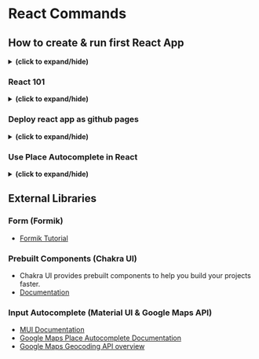 # React Commands

## How to create & run first React App
<details close>
<summary><b>(click to expand/hide)</b></summary>
<!-- MarkdownTOC -->

### Creating React App
<details close>
<summary><b>(click to expand/hide)</b></summary>
<!-- MarkdownTOC -->

- In bash
    ```bash
      npx create-react-app <app name>
    ```

<!-- /MarkdownTOC -->
</details>

### Start development server
<details close>
<summary><b>(click to expand/hide)</b></summary>
<!-- MarkdownTOC -->

- In bash located into the react app directory
    ```bash
      cd <app name>
    ```
    ```bash
      npm start
    ```

<!-- /MarkdownTOC -->
</details>

### Upgrade React App version
<details close>
<summary><b>(click to expand/hide)</b></summary>
<!-- MarkdownTOC -->

- In bash located into the react app directory
    ```bash
      cd <app name>
    ```
    ```bash
      npm install react-scripts@latest
    ```

<!-- /MarkdownTOC -->
</details>

<!-- /MarkdownTOC -->
</details>

### React 101
<details close>
<summary><b>(click to expand/hide)</b></summary>
<!-- MarkdownTOC -->

#### Import libraries in js file
<details close>
<summary><b>(click to expand/hide)</b></summary>
<!-- MarkdownTOC -->

```javascript
import React from 'react';
import ReactDOM from 'react-dom/client';
```

<!-- /MarkdownTOC -->
</details>

#### Inject code to an element (ex. div/h1/p)
<details close>
<summary><b>(click to expand/hide)</b></summary>
<!-- MarkdownTOC -->

```javascript
import React from 'react';
import ReactDOM from 'react-dom/client';

const root = ReactDOM.createRoot(document.getElementById('root'));
root.render(
  <h1>
    Hello World
  </h1>
);

```

<!-- /MarkdownTOC -->
</details>

#### Calling js variable in an element (ex. div/h1/p)
<details close>
<summary><b>(click to expand/hide)</b></summary>
<!-- MarkdownTOC -->

```javascript
import React from "react";

function Footer() {
  const currentYear = new Date().getFullYear();
  return (
    <footer>
      <p>Copyright ⓒ {currentYear}</p>
    </footer>
  );
}

export default Footer;
```

<!-- /MarkdownTOC -->
</details>

#### React function with parameter (React props)
<details close>
<summary><b>(click to expand/hide)</b></summary>
<!-- MarkdownTOC -->

```javascript
import React from "react";
import ReactDOM from "react-dom";

function Card(props) {
  return (
    <div>
      <h2>{props.name}</h2>
      <img src={props.img} alt="avatar_img" />
      <p>{props.tel}</p>
      <p>{props.email}</p>
    </div>
  );
}

const root = ReactDOM.createRoot(document.getElementById('root'));
root.render(
  <div>
    <h1>My Contacts</h1>
    <Card
      name="Beyonce"
      img="https://blackhistorywall.files.wordpress.com/2010/02/picture-device-independent-bitmap-119.jpg"
      tel="+123 456 789"
      email="b@beyonce.com"
    />
    <Card
      name="Jack Bauer"
      img="https://pbs.twimg.com/profile_images/625247595825246208/X3XLea04_400x400.jpg"
      tel="+7387384587"
      email="jack@nowhere.com"
    />
  </div>,
  document.getElementById("root")
);

```

<!-- /MarkdownTOC -->
</details>

#### useState function
<details close>
<summary><b>(click to expand/hide)</b></summary>
<!-- MarkdownTOC -->

- const [state, setState] = useState(initialState);
    ```javascript
    import React, { useState } from "react";
    
    function App() {
      const [count, setCount] = useState(0);
    
      function increase() {
        setCount(count + 1);
      }
    
      function decrease() {
        setCount(count - 1);
      }
    
      return (
        <div className="container">
          <h1>{count}</h1>
          <button onClick={decrease}>-</button>
          <button onClick={increase}>+</button>
        </div>
      );
    }
    
    export default App;
    ```

<!-- /MarkdownTOC -->
</details>

#### Appending element into a state array
<details close>
<summary><b>(click to expand/hide)</b></summary>
<!-- MarkdownTOC -->

```javascript
  const [inputText, setInputText] = useState("");
  const [items, setItems] = useState([]);

  function handleChange(event) {
    const newValue = event.target.value;
    setInputText(newValue);
  }

  function addItem() {
    setItems(prevItems => {
      return [...prevItems, inputText];
    });
    setInputText("");
  }
```

<!-- /MarkdownTOC -->
</details>

#### Adding link to a react component
<details close>
<summary><b>(click to expand/hide)</b></summary>
<!-- MarkdownTOC -->

1. First install react-router-dom
    ```bash
    npm install react-router-dom
    ```
2. In index.js import BrowserRouter
    ```javascript
    import React from 'react';
    import ReactDOM from 'react-dom/client';
    import { BrowserRouter } from 'react-router-dom'
    import App from './App';

    const root = ReactDOM.createRoot(document.getElementById('root'));
    root.render(
        <BrowserRouter>
          <App />
        </BrowserRouter>
    );
    ```
4. Finally add <Link> to the desired react component
   ```javascript
    import React from 'react';
    import { Link } from 'react-router-dom';
    import './GameCard.css';
    
    const GameCard = (props) => {
      return (
        <Link to='/about' className="game-card">
          <img className="game-card__image" src={props.imageUrl} alt={props.imgTitle} />
          <div className="game-card__details">
            <h2 className="game-card__title">{props.title}</h2>
            <p className="game-card__description">{props.description}</p>
          </div>
        </Link>
      );
    };
    
    export default GameCard;
    ```

<!-- /MarkdownTOC -->
</details>

---

<!-- /MarkdownTOC -->
</details>

### Deploy react app as github pages
<details close>
<summary><b>(click to expand/hide)</b></summary>
<!-- MarkdownTOC -->

1. Make sure to have the react app push to GitHub
2. install npm packages : gh-pages
   ```bash
   npm install gh-pages
   ```
4. on package.json, include:
   - "homepage" path on top of the json
     ```json
     "homepage": "https://<GitHub usersame>.github.io/<repository name>/#"
     ```
     ![packageJsonExample1](./images/packageJsonExample1.png)
   - "predeploy" and "deploy" on "script"
     ```json
     "predeploy": "npm run build",
     "deploy": "gh-pages -d build",
     ```
     ![packageJsonExample2](./images/packageJsonExample2.png)
5. If your react app does not use any Route or Anchor tag, please jump to step 7.
   - install react-router-dom if not already installed
     ```bash
      npm install react-router-dom
     ```
6. On App.js, add or replace "BrowserRouter/Router" with HashRouter
   - there is nothing need to be change on Route path or Anchor tag path, path can just start with "/"
   ```js
    import React from 'react';
    import { HashRouter, Routes, Route } from 'react-router-dom';
    import Home from './pages/Home';
    import About from './pages/About';
    import './App.css';
    
    function App() {
      return (
        <HashRouter basename='/'>
            <Routes>
              <Route exact path='/' element={<Home />} />
              <Route path='/about' element={<About />} />
            </Routes>
        </HashRouter>
      );
    }
    
    export default App;
   ```
7. Push your code to GitHub if you have not already.
8. On bash, run:
   ```bash
   npm run deploy
   ```
9. After step 8 your react app is starting to deploy to GitHub pages, please wait a few moments.
   ![githubDeployPage](./images/githubDeployPage.png)
11. I have experienced very slow deployment on my GitHub pages, and looking online for solution I have found this, but I do not know if this solution helps speed up the deployment process at all.
  - On public/index.html, add these meta tags:
    ```html
    <meta http-equiv='cache-control' content='no-cache'>
    <meta http-equiv='expires' content='0'>
    <meta http-equiv='pragma' content='no-cache'>
    ```
   - Sources I looked at: [source1](https://github.com/orgs/community/discussions/19713), [source2](https://stackoverflow.com/questions/24851824/how-long-does-it-take-for-github-page-to-show-changes-after-changing-index-html)
12. Sources (If you still have troubles these links may help):
    - [Deploying Github Pages with create-react-app](https://www.pluralsight.com/guides/deploying-github-pages-with-create-react-app)
    -  [Deploying a create-react-app with routing to GitHub pages](https://medium.com/@bennirus/deploying-a-create-react-app-with-routing-to-github-pages-f386b6ce84c2)
    -  [Question: React Router not working with Github Pages](https://stackoverflow.com/questions/71984401/react-router-not-working-with-github-pages)
    -  [Question: My github webpage is not updating after changes are made.](https://github.com/orgs/community/discussions/19713)
     - [Question: How long does it take for GitHub page to show changes after changing index.html](https://stackoverflow.com/questions/24851824/how-long-does-it-take-for-github-page-to-show-changes-after-changing-index-html)

<!-- /MarkdownTOC -->
</details>

### Use Place Autocomplete in React
<details close>
<summary><b>(click to expand/hide)</b></summary>
<!-- MarkdownTOC -->

- [video tutorial](https://www.youtube.com/watch?v=BL2XVTqz9Ek)
- [@react-google-maps/api npm package](https://www.npmjs.com/package/@react-google-maps/api)
- [use-places-autocomplete](https://www.npmjs.com/package/use-places-autocomplete)
- [@reach/combobox](https://www.npmjs.com/package/@reach/combobox)
  - Issue: Reach UI currently does not support React 18.
  - Solution (choose 1):
    1. Downgrade React version
    2. Force install @reach/combobox(might not work)
    3. Find another package
    4. [Mui package - google maps place sample included](https://mui.com/material-ui/react-autocomplete/)
       - ```bash
         npm install @mui/material @emotion/react @emotion/styled
         ```
       - ```bash
         npm install @mui/icons-material
         ```
       - [additional required package - autosuggest-highlight](https://www.npmjs.com/package/autosuggest-highlight)
 
<!-- /MarkdownTOC -->
</details>

## External Libraries
### Form (Formik)
- [Formik Tutorial](https://formik.org/docs/tutorial)

### Prebuilt Components (Chakra UI) 
- Chakra UI provides prebuilt components to help you build your projects faster.
- [Documentation](https://chakra-ui.com/docs/components)

### Input Autocomplete (Material UI & Google Maps API)
- [MUI Documentation](https://mui.com/material-ui/react-autocomplete/)
- [Google Maps Place Autocomplete Documentation](https://developers.google.com/maps/documentation/javascript/place-autocomplete)
- [Google Maps Geocoding API overview](https://developers.google.com/maps/documentation/geocoding/overview#ReverseGeocoding)
